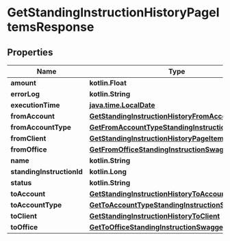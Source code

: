 
# GetStandingInstructionHistoryPageItemsResponse

## Properties
| Name | Type | Description | Notes |
| ------------ | ------------- | ------------- | ------------- |
| **amount** | **kotlin.Float** |  |  [optional] |
| **errorLog** | **kotlin.String** |  |  [optional] |
| **executionTime** | [**java.time.LocalDate**](java.time.LocalDate.md) |  |  [optional] |
| **fromAccount** | [**GetStandingInstructionHistoryFromAccount**](GetStandingInstructionHistoryFromAccount.md) |  |  [optional] |
| **fromAccountType** | [**GetFromAccountTypeStandingInstructionSwagger**](GetFromAccountTypeStandingInstructionSwagger.md) |  |  [optional] |
| **fromClient** | [**GetStandingInstructionHistoryPageItemsFromClient**](GetStandingInstructionHistoryPageItemsFromClient.md) |  |  [optional] |
| **fromOffice** | [**GetFromOfficeStandingInstructionSwagger**](GetFromOfficeStandingInstructionSwagger.md) |  |  [optional] |
| **name** | **kotlin.String** |  |  [optional] |
| **standingInstructionId** | **kotlin.Long** |  |  [optional] |
| **status** | **kotlin.String** |  |  [optional] |
| **toAccount** | [**GetStandingInstructionHistoryToAccount**](GetStandingInstructionHistoryToAccount.md) |  |  [optional] |
| **toAccountType** | [**GetToAccountTypeStandingInstructionSwagger**](GetToAccountTypeStandingInstructionSwagger.md) |  |  [optional] |
| **toClient** | [**GetStandingInstructionHistoryToClient**](GetStandingInstructionHistoryToClient.md) |  |  [optional] |
| **toOffice** | [**GetToOfficeStandingInstructionSwagger**](GetToOfficeStandingInstructionSwagger.md) |  |  [optional] |



